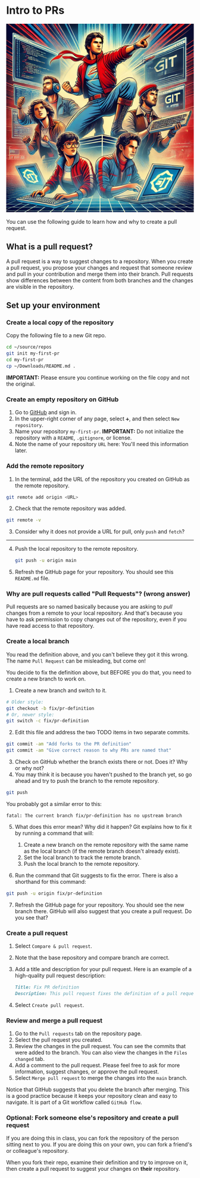 # Intro to PRs

![Illustrative image of people working together](colab.png)

You can use the following guide to learn how and why to create a pull request.

## What is a pull request?

A pull request is a way to suggest changes to a repository. When you create a pull request, you propose your changes and request that someone review and pull in your contribution and merge them into their branch. Pull requests show differences between the content from both branches and the changes are visible in the repository.


## Set up your environment

### Create a local copy of the repository

Copy the following file to a new Git repo.

```bash
cd ~/source/repos
git init my-first-pr
cd my-first-pr
cp ~/Downloads/README.md .
```

**IMPORTANT:** Please ensure you continue working on the file copy and not the original.

### Create an empty repository on GitHub

1. Go to [GitHub](https://github.com) and sign in.
2. In the upper-right corner of any page, select `➕`, and then select `New repository`.
3. Name your repository `my-first-pr`.
   **IMPORTANT:** Do not initialize the repository with a `README`, `.gitignore`, or license.
4. Note the name of your repository `URL` here: **<URL>**
   You'll need this information later.

### Add the remote repository

1. In the terminal, add the URL of the repository you created on GitHub as the remote repository.

```bash
git remote add origin <URL>
```

2. Check that the remote repository was added.

```bash
git remote -v
```

3. Consider why it does not provide a URL for pull, only `push` and `fetch`?

---

4. Push the local repository to the remote repository.

   ```bash
   git push -u origin main
   ```

5. Refresh the GitHub page for your repository. You should see this `README.md` file.

### Why are pull requests called "Pull Requests"? (wrong answer)

Pull requests are so named basically because you are asking to _pull_ changes from a remote to your local repository. And that's because you have to ask permission to copy changes out of the repository, even if you have read access to that repository.

<!--TODO: This answer is SO wrong, I think we need to fix it! -->

### Create a local branch

You read the definition above, and you can't believe they got it this wrong. The name `Pull Request` can be misleading, but come on!

You decide to fix the definition above, but BEFORE you do that, you need to create a new branch to work on.

1. Create a new branch and switch to it.

```bash
# Older style:
git checkout -b fix/pr-definition
# Or, newer style:
git switch -c fix/pr-definition
```

2. Edit this file and address the two TODO items in two separate commits.

```bash
git commit -am "Add forks to the PR definition"
git commit -am "Give correct reason to why PRs are named that"
```

3. Check on GitHub whether the branch exists there or not. Does it? Why or why not?
4. You may think it is because you haven't pushed to the branch yet, so go ahead and try to push the branch to the remote repository.

```bash
git push
```

You probably got a similar error to this:

```text
fatal: The current branch fix/pr-definition has no upstream branch
```

5. What does this error mean? Why did it happen? Git explains how to fix it by running a command that will:
   
   1. Create a new branch on the remote repository with the same name as the local branch (if the remote branch doesn't already exist).
   2. Set the local branch to track the remote branch.
   3. Push the local branch to the remote repository.
   
7. Run the command that Git suggests to fix the error. There is also a shorthand for this command:

```bash
git push -u origin fix/pr-definition
```

7. Refresh the GitHub page for your repository. You should see the new branch there. GitHub will also suggest that you create a pull request. Do you see that?

### Create a pull request

1. Select `Compare & pull request`.
2. Note that the base repository and compare branch are correct.
3. Add a title and description for your pull request. Here is an example of a high-quality pull request description:

   ```markdown
   Title: Fix PR definition
   Description: This pull request fixes the definition of a pull request. It adds information about forks and corrects why pull requests are called "pull requests".
   ```

4. Select `Create pull request`.

### Review and merge a pull request

1. Go to the `Pull requests` tab on the repository page.
2. Select the pull request you created.
3. Review the changes in the pull request. You can see the commits that were added to the branch. You can also view the changes in the `Files changed` tab.
4. Add a comment to the pull request. Please feel free to ask for more information, suggest changes, or approve the pull request.
5. Select `Merge pull request` to merge the changes into the `main` branch.

Notice that GitHub suggests that you delete the branch after merging. This is a good practice because it keeps your repository clean and easy to navigate. It is part of a Git workflow called `GitHub flow`.

### Optional: Fork someone else's repository and create a pull request

If you are doing this in class, you can fork the repository of the person sitting next to you. If you are doing this on your own, you can fork a friend's or colleague's repository.

When you fork their repo, examine their definition and try to improve on it, then create a pull request to suggest your changes on **their** repository.
